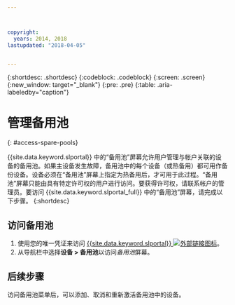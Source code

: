 ```yaml
---



copyright:
  years: 2014, 2018
lastupdated: "2018-04-05"


---
```


{:shortdesc: .shortdesc}
{:codeblock: .codeblock}
{:screen: .screen}
{:new_window: target="_blank"}
{:pre: .pre}
{:table: .aria-labeledby="caption"}


# 管理备用池 
{: #access-spare-pools}

{{site.data.keyword.slportal}} 中的“备用池”屏幕允许用户管理与帐户关联的设备的备用池。如果主设备发生故障，备用池中的每个设备（或热备用）都可用作备份设备。设备必须在“备用池”屏幕上指定为热备用后，才可用于此过程。“备用池”屏幕只能由具有特定许可权的用户进行访问。要获得许可权，请联系帐户的管理员。要访问 {{site.data.keyword.slportal_full}} 中的“备用池”屏幕，请完成以下步骤。
{:shortdesc}

## 访问备用池

1. 使用您的唯一凭证来访问 [{{site.data.keyword.slportal}} ![外部链接图标](../icons/launch-glyph.svg "外部链接图标")](https://control.softlayer.com/)。
2. 从导航栏中选择**设备 > 备用池**以访问*备用池*屏幕。


## 后续步骤
访问备用池菜单后，可以添加、取消和重新激活备用池中的设备。 
